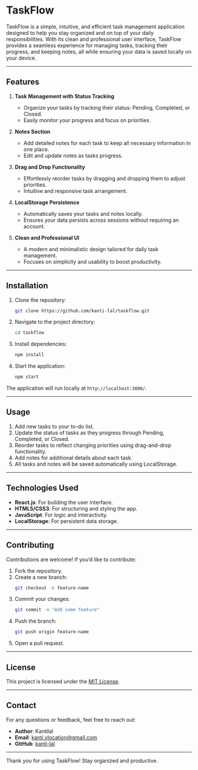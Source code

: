 # TaskFlow

TaskFlow is a simple, intuitive, and efficient task management application designed to help you stay organized and on top of your daily responsibilities. With its clean and professional user interface, TaskFlow provides a seamless experience for managing tasks, tracking their progress, and keeping notes, all while ensuring your data is saved locally on your device.

---

## Features

1. **Task Management with Status Tracking**
   - Organize your tasks by tracking their status: Pending, Completed, or Closed.
   - Easily monitor your progress and focus on priorities.

2. **Notes Section**
   - Add detailed notes for each task to keep all necessary information in one place.
   - Edit and update notes as tasks progress.

3. **Drag and Drop Functionality**
   - Effortlessly reorder tasks by dragging and dropping them to adjust priorities.
   - Intuitive and responsive task arrangement.

4. **LocalStorage Persistence**
   - Automatically saves your tasks and notes locally.
   - Ensures your data persists across sessions without requiring an account.

5. **Clean and Professional UI**
   - A modern and minimalistic design tailored for daily task management.
   - Focuses on simplicity and usability to boost productivity.

---

## Installation

1. Clone the repository:
   ```bash
   git clone https://github.com/kanti-lal/taskflow.git
   ```
2. Navigate to the project directory:
   ```bash
   cd taskflow
   ```
3. Install dependencies:
   ```bash
   npm install
   ```
4. Start the application:
   ```bash
   npm start
   ```

The application will run locally at `http://localhost:3000/`.

---

## Usage

1. Add new tasks to your to-do list.
2. Update the status of tasks as they progress through Pending, Completed, or Closed.
3. Reorder tasks to reflect changing priorities using drag-and-drop functionality.
4. Add notes for additional details about each task.
5. All tasks and notes will be saved automatically using LocalStorage.

---

## Technologies Used

- **React.js**: For building the user interface.
- **HTML5/CSS3**: For structuring and styling the app.
- **JavaScript**: For logic and interactivity.
- **LocalStorage**: For persistent data storage.

---

## Contributing

Contributions are welcome! If you’d like to contribute:

1. Fork the repository.
2. Create a new branch:
   ```bash
   git checkout -b feature-name
   ```
3. Commit your changes:
   ```bash
   git commit -m "Add some feature"
   ```
4. Push the branch:
   ```bash
   git push origin feature-name
   ```
5. Open a pull request.

---

## License

This project is licensed under the [MIT License](LICENSE).

---

## Contact

For any questions or feedback, feel free to reach out:

- **Author**: Kantilal
- **Email**: kanti.ylocation@gmail.com
- **GitHub**: [kanti-lal](https://github.com/kanti-lal/taskflow/)

---

Thank you for using TaskFlow! Stay organized and productive.

